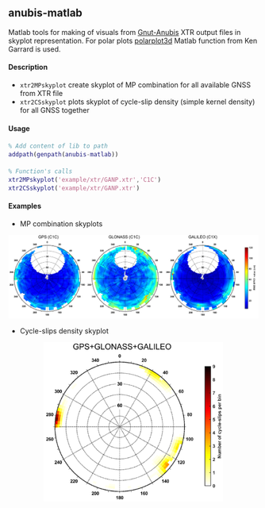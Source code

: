 ## anubis-matlab

Matlab tools for making of visuals from [Gnut-Anubis](http://www.pecny.cz/GOP/index.php/gnss/sw/anubis) XTR output files in skyplot representation. For polar plots [polarplot3d](https://www.mathworks.com/matlabcentral/fileexchange/13200-3d-polar-plot) Matlab function from Ken Garrard is used.

#### Description 

* `xtr2MPskyplot` create skyplot of MP combination for all available GNSS from XTR file
* `xtr2CSskyplot` plots skyplot of cycle-slip density (simple kernel density) for all GNSS together

#### Usage 
```matlab
% Add content of lib to path
addpath(genpath(anubis-matlab))

% Function's calls
xtr2MPskyplot('example/xtr/GANP.xtr','C1C')
xtr2CSskyplot('example/xtr/GANP.xtr')
```

#### Examples
* MP combination skyplots

<p align="center">
  <img src="example/img/GANP_GNSS_MPC1.png" width="1000"/>
</p>

* Cycle-slips density skyplot

<p align="center">
  <img src="example/img/GANP_allGNSS_cycle-slips.png" width="362"/>
</p>